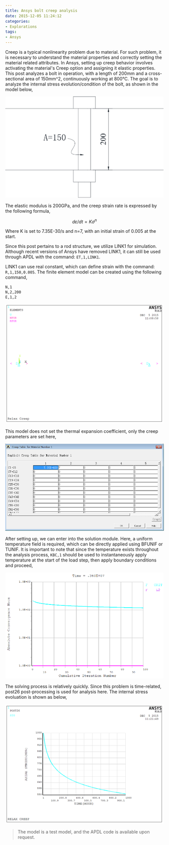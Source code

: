 ```yaml
---
title: Ansys bolt creep analysis
date: 2015-12-05 11:24:12
categories:
- Explorations
tags:
- Ansys
---
```


Creep is a typical nonlinearity problem due to material. For such problem, it is necessary to understand the material properties and correctly setting the material related attributes. In Ansys, setting up creep behavior involves activating the material's Creep option and assigning it elastic properties. This post analyzes a bolt in operation, with a length of 200mm and a cross-sectional area of 150mm^2, continuously working at 800°C. The goal is to analyze the internal stress evolution/condition of the bolt, as shown in the model below,

<!-- more -->
![Model](/uploads/images/2015/AnsysBoltCreep1.svg)

The elastic modulus is 200GPa, and the creep strain rate is expressed by the following formula,

$$
d\varepsilon /dt = K{\sigma ^n}
$$

Where K is set to 7.35E-30/s and n=7, with an initial strain of 0.005 at the start.

Since this post pertains to a rod structure, we utilize LINK1 for simulation. Although recent versions of Ansys have removed LINK1, it can still be used through APDL with the command: `ET,1,LINK1`.

LINK1 can use real constant, which can define strain with the command: `R,1,150,0.005`. The finite element model can be created using the following command,

```
N,1
N,2,200
E,1,2
```

![FEM Model](/uploads/images/2015/AnsysBoltCreep2.png)

This model does not set the thermal expansion coefficient, only the creep parameters are set here,

![Material](/uploads/images/2015/AnsysBoltCreep3.png)

After setting up, we can enter into the solution module. Here, a uniform temperature field is required, which can be directly applied using BFUNIF or TUNIF. It is important to note that since the temperature exists throughout the analysis process, `KBC,1` should be used to instantaneously apply temperature at the start of the load step, then apply boundary conditions and proceed,

![Solve](/uploads/images/2015/AnsysBoltCreep4.png)

The solving process is relatively quickly. Since this problem is time-related, post26 post-processing is used for analysis here. The internal stress evoluation is shown as below,

![Stress evolution](/uploads/images/2015/AnsysBoltCreep5.png)

> The model is a test model, and the APDL code is available upon request.
